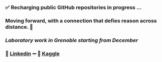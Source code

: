 ### ✅ Recharging public GitHub repositories in progress ...

### Moving forward, with a connection that defies reason across distance. 🤔
### *Laboratory work in Grenoble starting from December*

### 📍 [Linkedin](https://www.linkedin.com/in/yanncauchepin) ➖ 📍 [Kaggle](https://www.kaggle.com/yanncauchepin)
